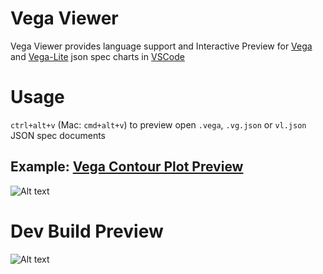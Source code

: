 # Vega Viewer

Vega Viewer provides language support and
Interactive Preview for [Vega](https://vega.github.io/vega/) 
and [Vega-Lite](https://vega.github.io/vega-lite/) json spec charts 
in [VSCode](https://github.com/Microsoft/vscode)

# Usage 

`ctrl+alt+v` (Mac: `cmd+alt+v`) to preview open `.vega`, `.vg.json` or `vl.json` 
JSON spec documents

## Example: [Vega Contour Plot Preview](https://vega.github.io/vega/examples/contour-plot/)

![Alt text](https://github.com/RandomFractals/vscode-vega-viewer/blob/master/images/vega-viewer-contour.png?raw=true 
 "Vega Viewer Contour Plot Preview")

# Dev Build Preview

![Alt text](https://github.com/RandomFractals/vscode-vega-viewer/blob/master/images/vscode-vega-viewer-dev-screen.png?raw=true 
 "Vega Viewer Dev Preview")
